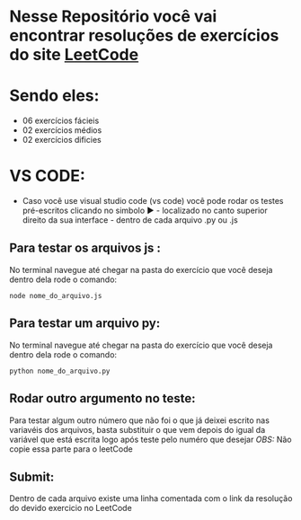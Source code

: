 # Nesse Repositório você vai encontrar resoluções de exercícios do site **[ LeetCode ](https://wa.me/5512982241763)** 
# Sendo eles:
* 06 exercícios fácieis
* 02 exercícios médios
* 02 exercícios dificies 

# VS CODE:
* Caso você use visual studio code (vs code) você pode rodar os testes pré-escritos clicando no simbolo ▶️ - localizado no canto superior direito da sua interface - dentro de cada arquivo .py ou .js

## Para testar os arquivos js :
No terminal navegue até chegar na pasta do exercício que você deseja
dentro dela rode o comando:
```
node nome_do_arquivo.js
```

## Para testar um arquivo py:
No terminal navegue até chegar na pasta do exercício que você deseja
dentro dela rode o comando:
```
python nome_do_arquivo.py
```

## Rodar outro argumento no teste:
Para testar algum outro número que não foi o que já deixei escrito nas variavéis dos arquivos, basta substituir o que vem depois do igual da variável que está escrita logo após teste pelo numéro que desejar
*OBS:* Não copie essa parte para o leetCode

## Submit:
Dentro de cada arquivo existe uma linha comentada com o link da resolução do devido exercicio no LeetCode